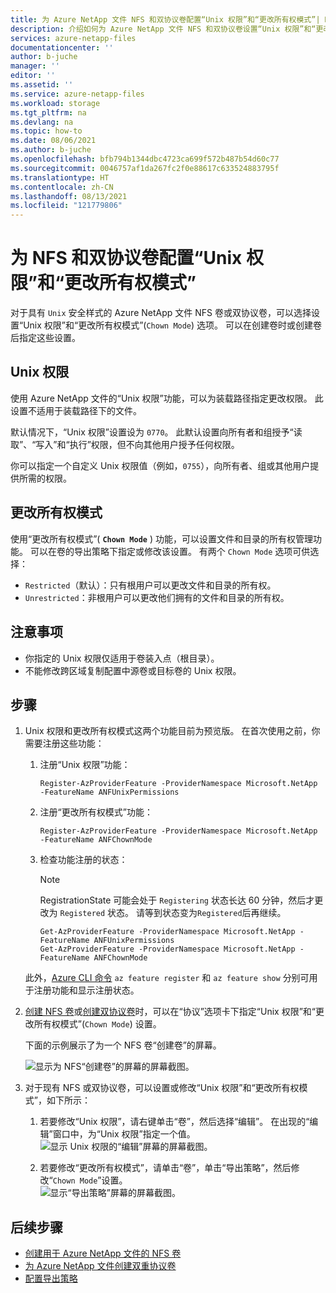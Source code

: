 ```yaml
---
title: 为 Azure NetApp 文件 NFS 和双协议卷配置“Unix 权限”和“更改所有权模式”| Microsoft Docs
description: 介绍如何为 Azure NetApp 文件 NFS 和双协议卷设置“Unix 权限”和“更改所有权模式”选项。
services: azure-netapp-files
documentationcenter: ''
author: b-juche
manager: ''
editor: ''
ms.assetid: ''
ms.service: azure-netapp-files
ms.workload: storage
ms.tgt_pltfrm: na
ms.devlang: na
ms.topic: how-to
ms.date: 08/06/2021
ms.author: b-juche
ms.openlocfilehash: bfb794b1344dbc4723ca699f572b487b54d60c77
ms.sourcegitcommit: 0046757af1da267fc2f0e88617c633524883795f
ms.translationtype: HT
ms.contentlocale: zh-CN
ms.lasthandoff: 08/13/2021
ms.locfileid: "121779806"
---
```

# <a name="configure-unix-permissions-and-change-ownership-mode-for-nfs-and-dual-protocol-volumes"></a>为 NFS 和双协议卷配置“Unix 权限”和“更改所有权模式”

对于具有 `Unix` 安全样式的 Azure NetApp 文件 NFS 卷或双协议卷，可以选择设置“Unix 权限”和“更改所有权模式”(`Chown Mode`) 选项。 可以在创建卷时或创建卷后指定这些设置。 

## <a name="unix-permissions"></a>Unix 权限   

使用 Azure NetApp 文件的“Unix 权限”功能，可以为装载路径指定更改权限。 此设置不适用于装载路径下的文件。   

默认情况下，“Unix 权限”设置设为 `0770`。 此默认设置向所有者和组授予“读取”、“写入”和“执行”权限，但不向其他用户授予任何权限。 

 你可以指定一个自定义 Unix 权限值（例如，`0755`），向所有者、组或其他用户提供所需的权限。  

## <a name="change-ownership-mode"></a>更改所有权模式   

使用“更改所有权模式”( **`Chown Mode`** ) 功能，可以设置文件和目录的所有权管理功能。  可以在卷的导出策略下指定或修改该设置。 有两个 `Chown Mode` 选项可供选择：   

* `Restricted`（默认）：只有根用户可以更改文件和目录的所有权。
* `Unrestricted`：非根用户可以更改他们拥有的文件和目录的所有权。

## <a name="considerations"></a>注意事项  

* 你指定的 Unix 权限仅适用于卷装入点（根目录）。  
* 不能修改跨区域复制配置中源卷或目标卷的 Unix 权限。 

## <a name="steps"></a>步骤

1. Unix 权限和更改所有权模式这两个功能目前为预览版。 在首次使用之前，你需要注册这些功能：   

    1. 注册“Unix 权限”功能：   

        ```azurepowershell-interactive
        Register-AzProviderFeature -ProviderNamespace Microsoft.NetApp -FeatureName ANFUnixPermissions
        ```

    2.  注册“更改所有权模式”功能：    

        ```azurepowershell-interactive
        Register-AzProviderFeature -ProviderNamespace Microsoft.NetApp -FeatureName ANFChownMode
        ```

    3. 检查功能注册的状态：    

        > [!NOTE]
        > RegistrationState 可能会处于 `Registering` 状态长达 60 分钟，然后才更改为 `Registered` 状态。 请等到状态变为`Registered`后再继续。

        ```azurepowershell-interactive
        Get-AzProviderFeature -ProviderNamespace Microsoft.NetApp -FeatureName ANFUnixPermissions  
        Get-AzProviderFeature -ProviderNamespace Microsoft.NetApp -FeatureName ANFChownMode
        ```
        
    此外，[Azure CLI 命令](/cli/azure/feature) `az feature register` 和 `az feature show` 分别可用于注册功能和显示注册状态。 

2. [创建 NFS 卷](azure-netapp-files-create-volumes.md)或[创建双协议卷](create-volumes-dual-protocol.md)时，可以在“协议”选项卡下指定“Unix 权限”和“更改所有权模式”(`Chown Mode`) 设置。 

    下面的示例展示了为一个 NFS 卷“创建卷”的屏幕。 

    ![显示为 NFS“创建卷”的屏幕的屏幕截图。](../media/azure-netapp-files/unix-permissions-create-nfs-volume.png)

3. 对于现有 NFS 或双协议卷，可以设置或修改“Unix 权限”和“更改所有权模式”，如下所示：  

    1. 若要修改“Unix 权限”，请右键单击“卷”，然后选择“编辑”。 在出现的“编辑”窗口中，为“Unix 权限”指定一个值。  
        ![显示 Unix 权限的“编辑”屏幕的屏幕截图。](../media/azure-netapp-files/unix-permissions-edit.png)

    2. 若要修改“更改所有权模式”，请单击“卷”，单击“导出策略”，然后修改“`Chown Mode`”设置。  
        ![显示“导出策略”屏幕的屏幕截图。](../media/azure-netapp-files/chown-mode-edit.png)

## <a name="next-steps"></a>后续步骤  

* [创建用于 Azure NetApp 文件的 NFS 卷](azure-netapp-files-create-volumes.md)
* [为 Azure NetApp 文件创建双重协议卷](create-volumes-dual-protocol.md) 
* [配置导出策略](azure-netapp-files-configure-export-policy.md)
